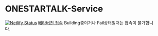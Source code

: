 # ONESTARTALK-Service
[![Netlify Status](https://api.netlify.com/api/v1/badges/3db865a8-773d-4cc7-b9d3-982957cb0eb2/deploy-status)](https://app.netlify.com/sites/onestartalk-beta/deploys)
[베타버전 접속](https://onestartalk-beta.nelify.app)
Building중이거나 Fail상태일때는 접속이 불가합니다.
